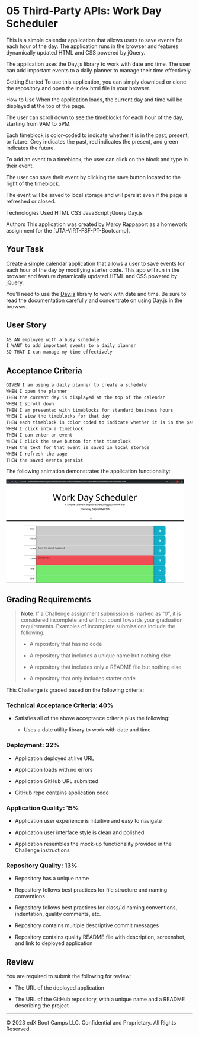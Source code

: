 # 05 Third-Party APIs: Work Day Scheduler

This is a simple calendar application that allows users to save events for each hour of the day. The application runs in the browser and features dynamically updated HTML and CSS powered by jQuery.

The application uses the Day.js library to work with date and time. The user can add important events to a daily planner to manage their time effectively.

Getting Started
To use this application, you can simply download or clone the repository and open the index.html file in your browser.

How to Use
When the application loads, the current day and time will be displayed at the top of the page.

The user can scroll down to see the timeblocks for each hour of the day, starting from 9AM to 5PM.

Each timeblock is color-coded to indicate whether it is in the past, present, or future. Grey indicates the past, red indicates the present, and green indicates the future.

To add an event to a timeblock, the user can click on the block and type in their event.

The user can save their event by clicking the save button located to the right of the timeblock.

The event will be saved to local storage and will persist even if the page is refreshed or closed.

Technologies Used
HTML
CSS
JavaScript
jQuery
Day.js

Authors
This application was created by Marcy Rappaport as a homework assignment for the [UTA-VIRT-FSF-PT-Bootcamp].

## Your Task

Create a simple calendar application that allows a user to save events for each hour of the day by modifying starter code. This app will run in the browser and feature dynamically updated HTML and CSS powered by jQuery.

You'll need to use the [Day.js](https://day.js.org/en/) library to work with date and time. Be sure to read the documentation carefully and concentrate on using Day.js in the browser.

## User Story

```md
AS AN employee with a busy schedule
I WANT to add important events to a daily planner
SO THAT I can manage my time effectively
```

## Acceptance Criteria

```md
GIVEN I am using a daily planner to create a schedule
WHEN I open the planner
THEN the current day is displayed at the top of the calendar
WHEN I scroll down
THEN I am presented with timeblocks for standard business hours
WHEN I view the timeblocks for that day
THEN each timeblock is color coded to indicate whether it is in the past, present, or future
WHEN I click into a timeblock
THEN I can enter an event
WHEN I click the save button for that timeblock
THEN the text for that event is saved in local storage
WHEN I refresh the page
THEN the saved events persist
```

The following animation demonstrates the application functionality:

<!-- @TODO: create ticket to review/update image) -->
![A user clicks on slots on the color-coded calendar and edits the events.](./Assets/05-third-party-apis-homework-demo.gif)

## Grading Requirements

> **Note**: If a Challenge assignment submission is marked as “0”, it is considered incomplete and will not count towards your graduation requirements. Examples of incomplete submissions include the following:
>
> * A repository that has no code
>
> * A repository that includes a unique name but nothing else
>
> * A repository that includes only a README file but nothing else
>
> * A repository that only includes starter code

This Challenge is graded based on the following criteria:

### Technical Acceptance Criteria: 40%

* Satisfies all of the above acceptance criteria plus the following:

  * Uses a date utility library to work with date and time

### Deployment: 32%

* Application deployed at live URL

* Application loads with no errors

* Application GitHub URL submitted

* GitHub repo contains application code

### Application Quality: 15%

* Application user experience is intuitive and easy to navigate

* Application user interface style is clean and polished

* Application resembles the mock-up functionality provided in the Challenge instructions

### Repository Quality: 13%

* Repository has a unique name

* Repository follows best practices for file structure and naming conventions

* Repository follows best practices for class/id naming conventions, indentation, quality comments, etc.

* Repository contains multiple descriptive commit messages

* Repository contains quality README file with description, screenshot, and link to deployed application

## Review

You are required to submit the following for review:

* The URL of the deployed application

* The URL of the GitHub repository, with a unique name and a README describing the project

- - -
© 2023 edX Boot Camps LLC. Confidential and Proprietary. All Rights Reserved.
